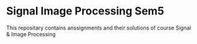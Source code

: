# Signal Image Processing Sem5
This repositary contains anssignments and their solutions of course  Signal &amp; Image Processing
